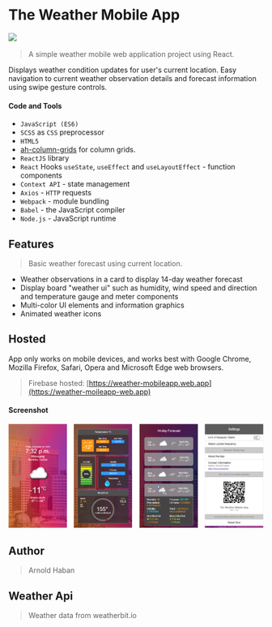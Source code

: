 # The Weather Mobile App
![](https://img.shields.io/badge/version-1.0.0-red.svg)
>A simple weather mobile web application project using React.

Displays weather condition updates for user's current location. Easy navigation to current weather observation details and forecast information using swipe gesture controls.

#### Code and Tools
* ```JavaScript (ES6)```
* ```SCSS``` as ```CSS``` preprocessor
* ```HTML5```
* [ah-column-grids](https://github.com/hsbyte/ah-column-grids) for column grids.
* ```ReactJS``` library
* ```React``` Hooks ```useState```, ```useEffect``` and ```useLayoutEffect``` - function components
* ```Context API``` - state management
* ```Axios``` - ```HTTP``` requests
* ```Webpack``` - module bundling
* ```Babel``` - the JavaScript compiler
* ```Node.js``` - JavaScript runtime

## Features
>Basic weather forecast using current location.
* Weather observations in a card to display 14-day weather forecast
* Display board "weather ui" such as humidity, wind speed and direction and temperature gauge and meter components
* Multi-color UI elements and information graphics
* Animated weather icons

## Hosted
App only works on mobile devices, and works best with Google Chrome, Mozilla Firefox, Safari, Opera and Microsoft Edge web browsers. 
>Firebase hosted: [https://weather-mobileapp.web.app](https://weather-moileapp-web.app)

#### Screenshot
![](.md/screenshot.png)

## Author
>Arnold Haban

## Weather Api
>Weather data from weatherbit.io
